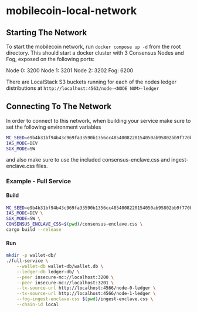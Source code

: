 # mobilecoin-local-network

## Starting The Network

To start the mobilecoin network, run ```docker compose up -d``` from the root directory. This should start a docker cluster with 3 Consensus Nodes and Fog, exposed on the following ports:

Node 0: 3200
Node 1: 3201
Node 2: 3202
Fog: 6200

There are LocalStack S3 buckets running for each of the nodes ledger distributions at ```http://localhost:4563/node-<NODE NUM>-ledger```


## Connecting To The Network

In order to connect to this network, when building your service make sure to set the following environment variables

```sh
MC_SEED=e9b4b31bf94b43c969fa33590b1356cc4854008220154050ab95802bb9f770b9
IAS_MODE=DEV
SGX_MODE=SW
```

and also make sure to use the included consensus-enclave.css and ingest-enclave.css files.

### Example - Full Service

#### Build

```sh
MC_SEED=e9b4b31bf94b43c969fa33590b1356cc4854008220154050ab95802bb9f770b9 \
IAS_MODE=DEV \
SGX_MODE=SW \
CONSENSUS_ENCLAVE_CSS=$(pwd)/consensus-enclave.css \
cargo build --release
```

#### Run

```sh
mkdir -p wallet-db/
./full-service \
    --wallet-db wallet-db/wallet.db \
    --ledger-db ledger-db/ \
    --peer insecure-mc://localhost:3200 \
    --peer insecure-mc://localhost:3201 \
    --tx-source-url http://localhost:4566/node-0-ledger \
    --tx-source-url http://localhost:4566/node-1-ledger \
    --fog-ingest-enclave-css $(pwd)/ingest-enclave.css \
    --chain-id local
```

